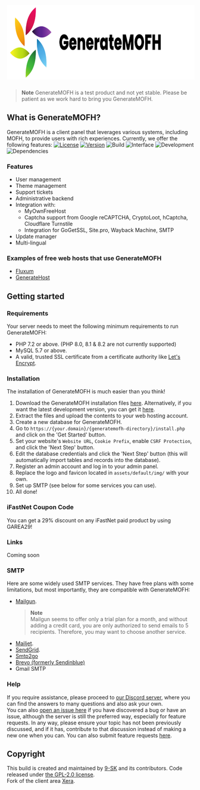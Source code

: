 <h1 align="center">
  <a href="https://generatemofh.my.to">
    <img alt="GenerateMOFH" src="https://raw.githubusercontent.com/9-SK/GenerateMOFH/dev/assets/default/img/GenerateMOFH.png" height="200">
  </a>
</h1>

> **Note**
> GenerateMOFH is a test product and not yet stable. Please be patient as we work hard to bring you GenerateMOFH.

## What is GenerateMOFH?
GenerateMOFH is a client panel that leverages various systems, including MOFH, to provide users with rich experiences. Currently, we offer the following features:
[![License](https://img.shields.io/badge/License-GPL_2.0-orange)](LICENSE)
[![Version](https://img.shields.io/badge/Version-v0.1.1-informational)](https://github.com/GenerateApps/GenerateMOFH/releases/latest)
![Build](https://img.shields.io/badge/Build-Passed-brightgreen)
![Interface](https://img.shields.io/badge/Interface-Tabler-lightgreen)
![Development](https://img.shields.io/badge/Development-Decrepated_Soon-inactive)
![Dependencies](https://img.shields.io/badge/Dependencies-PHP,_MySQL,_OpenSSL,_cUrl-red)

### Features
- User management
- Theme management
- Support tickets
- Administrative backend
- Integration with:
  - MyOwnFreeHost
  - Captcha support from Google reCAPTCHA, CryptoLoot, hCaptcha, Cloudflare Turnstile
  - Integration for GoGetSSL, Site.pro, Wayback Machine, SMTP
- Update manager
- Multi-lingual

### Examples of free web hosts that use GenerateMOFH
- [Fluxum](https://app.fluxum.eu.org/)
- [GenerateHost](https://app.generatehost.com/)

## Getting started

### Requirements
Your server needs to meet the following minimum requirements to run GenerateMOFH:
- PHP 7.2 or above. (PHP 8.0, 8.1 & 8.2 are not currently supported)
- MySQL 5.7 or above.
- A valid, trusted SSL certificate from a certificate authority like [Let's Encrypt](https://letsencrypt.org).

### Installation 
The installation of GenerateMOFH is much easier than you think!
1. Download the GenerateMOFH installation files [here](https://github.com/9-SK/GenerateMOFH/releases/latest). Alternatively, if you want the latest development version, you can get it [here](https://github.com/9-SK/GenerateMOFH/archive/refs/heads/dev.zip).
2. Extract the files and upload the contents to your web hosting account. 
3. Create a new database for GenerateMOFH.
4. Go to `https://{your.domain}/{generatemofh-directory}/install.php` and click on the 'Get Started' button.
5. Set your website's `Website URL`, `Cookie Prefix`, enable `CSRF Protection`, and click the 'Next Step' button.
6. Edit the database credentials and click the 'Next Step' button (this will automatically import tables and records into the database).
7. Register an admin account and log in to your admin panel. 
8. Replace the logo and favicon located in `assets/default/img/` with your own.
9. Set up SMTP (see below for some services you can use).
10. All done! 

### iFastNet Coupon Code
You can get a 29% discount on any iFastNet paid product by using GAREA29!

### Links
Coming soon

### SMTP
Here are some widely used SMTP services. They have free plans with some limitations, but most importantly, they are compatible with GenerateMOFH:
- [Mailgun](https://www.mailgun.com/). 
  > **Note**  
  > Mailgun seems to offer only a trial plan for a month, and without adding a credit card, you are only authorized to send emails to 5 recipients. Therefore, you may want to choose another service.
- [Mailjet](https://mailjet.com/).
- [SendGrid](https://sendgrid.com/free/).
- [Smtp2go](https://www.smtp2go.com/)
- [Brevo (formerly Sendinblue)](https://www.brevo.com/)
- Gmail SMTP

### Help
If you require assistance, please proceed to [our Discord server](link), where you can find the answers to many questions and also ask your own.  
You can also [open an issue here](https://github.com/9-SK/GenerateMOFH/issues/new) if you have discovered a bug or have an issue, although the server is still the preferred way, especially for feature requests. In any way, please ensure your topic has not been previously discussed, and if it has, contribute to that discussion instead of making a new one when you can. You can also submit feature requests [here](link).

## Copyright
This build is created and maintained by [9-SK](https://github.com/9-SK) and its contributors. Code released under [the GPL-2.0 license](LICENSE).  
Fork of the client area [Xera](https://github.com/mahtab2003/Xera).
